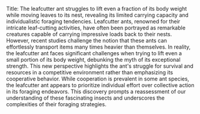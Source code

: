 Title: The leafcutter ant struggles to lift even a fraction of its body weight while moving leaves to its nest, revealing its limited carrying capacity and individualistic foraging tendencies.
Leafcutter ants, renowned for their intricate leaf-cutting activities, have often been portrayed as remarkable creatures capable of carrying impressive loads back to their nests. However, recent studies challenge the notion that these ants can effortlessly transport items many times heavier than themselves. In reality, the leafcutter ant faces significant challenges when trying to lift even a small portion of its body weight, debunking the myth of its exceptional strength. This new perspective highlights the ant's struggle for survival and resources in a competitive environment rather than emphasizing its cooperative behavior. While cooperation is prevalent in some ant species, the leafcutter ant appears to prioritize individual effort over collective action in its foraging endeavors. This discovery prompts a reassessment of our understanding of these fascinating insects and underscores the complexities of their foraging strategies.